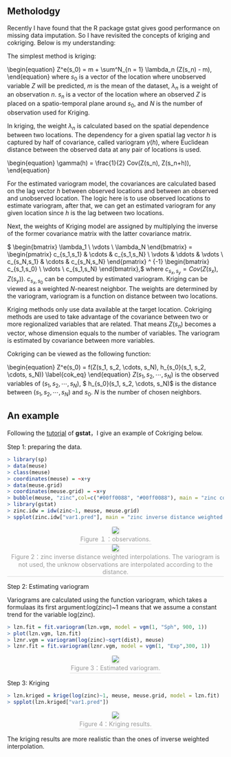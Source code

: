<script src="https://cdn.mathjax.org/mathjax/latest/MathJax.js?config=TeX-AMS-MML_HTMLorMML" type="text/javascript"></script> <script type="text/x-mathjax-config"> MathJax.Hub.Config({ tex2jax: { skipTags: ['script', 'noscript', 'style', 'textarea', 'pre'], inlineMath: [['$','$']] } }); </script> 

## Metholodgy

Recently I have found that the R package gstat gives good performance on missing data imputation. So I have revisited the concepts of kriging and cokriging. Below is my understanding:


The simplest method is kriging:

\begin{equation}
    Z^e(s_0) = m + \sum^N_{n = 1} \lambda_n (Z(s_n) - m),
\end{equation}
where $s_0$ is a vector of the location where unobserved variable $Z$ will be predicted, $m$ is the mean of the dataset, $\lambda_n$ is a weight of an observation $n$. $s_n$ is a vector of the location where an observed $Z$ is placed on a spatio-temporal plane around $s_0$, and $N$ is the number of observation used for Kriging. 

In kriging, the weight $\lambda_n$ is calculated based on the spatial dependence between two locations. The dependency for a given spatial lag vector $h$ is captured by half of covariance, called variogram $\gamma(h)$, where Euclidean distance between the observed data at any pair of locations is used. 

\begin{equation}
    \gamma(h) = \frac{1}{2} Cov(Z(s_n), Z(s_n+h)),
\end{equation}

For the estimated variogram model, the covariances are calculated based on the lag vector $h$ between observed locations and between an observed and unobserved location. The logic here is to use observed locations to estimate variogram, after that, we can get an estimated variogram for any given location since $h$ is the lag between two locations.


 Next, the weights of Kriging model are assigned by multiplying the inverse of the former covariance matrix with the latter covariance matrix.
 
 $    \begin{bmatrix}
   \lambda_1  \\
   \vdots \\
   \lambda_N
     \end{bmatrix}  =  \begin{pmatrix}
  c_{s_1,s_1}  & \cdots & c_{s_1,s_N} \\
  \vdots  & \ddots & \vdots  \\
  c_{s_N,s_1}  & \cdots & c_{s_N,s_N} 
 \end{pmatrix} ^ {-1}      \begin{bmatrix}
  c_{s_1,s_0}       \\
   \vdots \\
  c_{s_1,s_N} 
     \end{bmatrix},$
 where $c_{s_x,s_y} = Cov(Z(s_x), Z(s_y))$. $c_{s_x,s_0}$ can be computed by estimated variogram. Kriging can be viewed as a weighted $N$-nearest neighbor. The weights are determined by the variogram, variogram is a function on distance between two locations.
 
Kriging methods only use data available at the target location. Cokriging methods are used to take advantage of the covariance between two or more regionalized variables that are related. That means $Z(s_n)$ becomes a vector, whose dimension equals to the number of variables. The variogram is estimated by covariance between more variables.

Cokriging can be viewed as the following function:

\begin{equation}
    Z^e(s_0) = f(Z(s_1, s_2, \cdots, s_N), h_{s_0}(s_1, s_2, \cdots, s_N))
    \label{cok_eq}
\end{equation}
$Z(s_1, s_2, \cdots, s_N)$ is the observed variables of $(s_1, s_2, \cdots, s_N)$, $ h_{s_0}(s_1, s_2, \cdots, s_N)$ is the distance between $(s_1, s_2, \cdots, s_N)$ and $s_0$. $N$ is the number of chosen neighbors.

## An example

Following the [tutorial](https://cran.r-project.org/web/packages/gstat/vignettes/gstat.pdf) of **gstat**，I give an example of Cokriging below.

Step 1: preparing the data.

````R
> library(sp)
> data(meuse)
> class(meuse)
> coordinates(meuse) = ~x+y
> data(meuse.grid)
> coordinates(meuse.grid) = ~x+y
> bubble(meuse, "zinc",col=c("#00ff0088", "#00ff0088"), main = "zinc concentrations (ppm)")
> library(gstat)
> zinc.idw = idw(zinc~1, meuse, meuse.grid)
> spplot(zinc.idw["var1.pred"], main = "zinc inverse distance weighted interpolations")
````
<center>
    <img style="border-radius: 0.15em;
    box-shadow: 0 2px 4px 0 rgba(34,36,38,.12),0 2px 6px 0 rgba(34,36,38,.08);" 
    src="https://raw.githubusercontent.com/Kaimaoge/Kaimaoge.github.io/master/images/observation.png">
    <br>
    <div style="color:orange; border-bottom: 1px solid #d9d9d9;
    display: inline-block;
    color: #999;
    padding: 2px;">Figure １：observations. </div>
</center>

<center>
    <img style="border-radius: 0.15em;
    box-shadow: 0 2px 4px 0 rgba(34,36,38,.12),0 2px 6px 0 rgba(34,36,38,.08);" 
    src="https://raw.githubusercontent.com/Kaimaoge/Kaimaoge.github.io/master/images/zinc.png">
    <br>
    <div style="color:orange; border-bottom: 1px solid #d9d9d9;
    display: inline-block;
    color: #999;
    padding: 2px;">Figure 2：zinc inverse distance weighted interpolations. The variogram is not used, the unknow observations are interpolated according to the distance. </div>
</center>

Step 2: Estimating variogram

Variograms are calculated using the function variogram, which takes a formulaas its first argument:log(zinc)~1 means that we assume a constant trend for the variable log(zinc).

````R
> lzn.fit = fit.variogram(lzn.vgm, model = vgm(1, "Sph", 900, 1))
> plot(lzn.vgm, lzn.fit)
> lznr.vgm = variogram(log(zinc)~sqrt(dist), meuse)
> lznr.fit = fit.variogram(lznr.vgm, model = vgm(1, "Exp",300, 1))
````
<center>
    <img style="border-radius: 0.12em;
    box-shadow: 0 2px 4px 0 rgba(34,36,38,.12),0 2px 6px 0 rgba(34,36,38,.08);" 
    src="https://raw.githubusercontent.com/Kaimaoge/Kaimaoge.github.io/master/images/variogram.png">
    <br>
    <div style="color:orange; border-bottom: 1px solid #d9d9d9;
    display: inline-block;
    color: #999;
    padding: 2px;">Figure 3：Estimated variogram. </div>
</center>

Step 3: Kriging

````R
> lzn.kriged = krige(log(zinc)~1, meuse, meuse.grid, model = lzn.fit)
> spplot(lzn.kriged["var1.pred"])
````
<center>
    <img style="border-radius: 0.15em;
    box-shadow: 0 2px 4px 0 rgba(34,36,38,.12),0 2px 6px 0 rgba(34,36,38,.08);" 
    src="https://raw.githubusercontent.com/Kaimaoge/Kaimaoge.github.io/master/images/kriging.png">
    <br>
    <div style="color:orange; border-bottom: 1px solid #d9d9d9;
    display: inline-block;
    color: #999;
    padding: 2px;">Figure 4：Kriging results. </div>
</center>

The kriging results are more realistic than the ones of inverse weighted interpolation.
